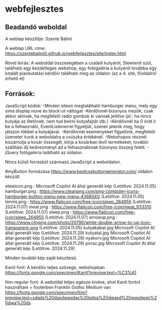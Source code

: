 # webfejlesztes
## Beadandó weboldal

A weblap készítője: Szente Bálint

A weblap URL címe: https://szentebalint0.github.io/webfejlesztes/site/index.html

Rövid leírás: A weboldal összeségében a családi kutyáról, Stewieról szól, található egy kezdetleges webshop, egy fotógaléria a kutyáról 
továbba egy kitalált piackutatási kérdőív található meg az oldalon (az a 4. site, főoldalról érhető el)

## Források:

JavaScript kódok:
-Minden siteon megtalálható hamburger menu, mely egy sima display:none és block-ot váltogat
-Kérdőívnél bizonyos mezők, csak akkor aktívak, ha megfelelő radio gombok ki vannak jelőlve (pl.: ha nincs kutyája az illetőnek, nem tud beírni kutyafajtát stb.)
-Kérdőívnél ha 0 órát ír be a felhasználó, EventListenerrel figyeljük, üzenet jelenik meg, hogy játszon többet a kutyájával.
-Kérdőívnél eseményeket figyelünk, megfelelő üzenetet írunk a weboldalra a csúszka értékénél.
-Webshopos résznél kiszámolja a kosár összegét, kiírja a kosárban lévő termékeket, további szállítási díj kedvezményt ad a felhasználónak bizonyos összeg felett.
-jQuery fotógaléria található az oldalon.

Nincs külső forrásból származó JavaScript a weboldalon.

#myButton formázása https://www.bestcssbuttongenerator.com/ oldalon készült

stewicon.png : Microsoft Copilot AI által generált kép (Letöltve: 2024.11.05)
hamburger.png : https://www.cleanpng.com/png-computer-icons-hamburger-button-menu-new-menu-4368041/ (Letöltve: 2024.11.05)
tennis.png : https://www.flaticon.com/free-icon/sleep_264955 (Letöltve: 2024.11.07)
meat.png : https://www.flaticon.com/free-icon/meat_933310 (Letöltve: 2024.11.07)
sleep.png : https://www.flaticon.com/free-icon/sleep_264955 (Letöltve: 2024.11.07)
arrowup.png : https://www.citypng.com/photo/20790/white-double-arrow-to-up-icon-transparent-png (Letöltve: 2024.11.05)
kutyakabat.jpg Microsoft Copilot AI által generált kép (Letöltve: 2024.11.29)
kutyatal.jpg Microsoft Copilot AI által generált kép (Letöltve: 2024.11.29)
nyakorv.jpg Microsoft Copilot AI által generált kép (Letöltve: 2024.11.29)
poraz.jpg Microsoft Copilot AI által generált kép (Letöltve: 2024.11.29)

Minden további kép saját készítésű.

Kanit font: A kérdőiv teljes szövege, webshopban
https://fonts.google.com/specimen/Kanit?preview.text=%C3%A1

Itim-regular font: A weboldal teljes egésze kivéve, ahol Kanit fontot használtam + footerben Franklin Gothic Medium van
https://fonts.google.com/specimen/Itim?preview.text=sdads%20dasdwasdas%20sdsa%20dwasd%20wasdwas%20dwa%20ds
